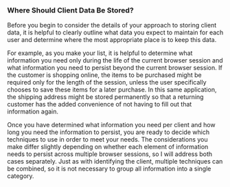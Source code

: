 ### Where Should Client Data Be Stored?

Before you begin to consider the details of your approach to storing client data, it is helpful to clearly outline what data you expect to maintain for each user and determine where the most appropriate place is to keep this data.

For example, as you make your list, it is helpful to determine what information you need only during the life of the current browser session and what information you need to persist beyond the current browser session. If the customer is shopping online, the items to be purchased might be required only for the length of the session, unless the user specifically chooses to save these items for a later purchase. In this same application, the shipping address might be stored permanently so that a returning customer has the added convenience of not having to fill out that information again.

Once you have determined what information you need per client and how long you need the information to persist, you are ready to decide which techniques to use in order to meet your needs. The considerations you make differ slightly depending on whether each element of information needs to persist across multiple browser sessions, so I will address both cases separately. Just as with identifying the client, multiple techniques can be combined, so it is not necessary to group all information into a single category.